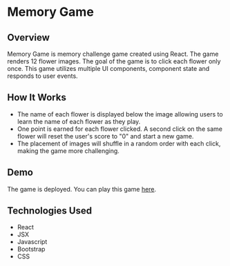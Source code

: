 # Memory Game

## Overview
Memory Game is memory challenge game created using React. The game renders 12 flower images. The goal of the game is to click each flower only once. This game utilizes multiple UI components, component state and responds to user events.

## How It Works
* The name of each flower is displayed below the image allowing users to learn the name of each flower as they play.
* One point is earned for each flower clicked. A second click on the same flower will reset the user's score to "0" and start a new game. 
* The placement of images will shuffle in a random order with each click, making the game more challenging.

## Demo
The game is deployed. You can play this game [here](https://cftgithub.github.io/memoryGame/).

## Technologies Used
* React
* JSX
* Javascript
* Bootstrap
* CSS